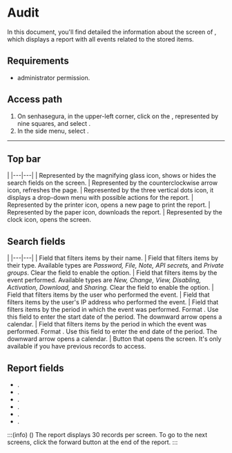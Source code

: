 # Audit 

In this document, you'll find detailed the information about the  screen of , which displays a report with all events related to the stored items.

## Requirements

*  administrator permission.

## Access path

1. On senhasegura, in the upper-left corner, click on the , represented by nine squares, and select .
2. In the side menu, select .

***

## Top bar

 | 
|---|---|
 | Represented by the magnifying glass icon, shows or hides the search fields on the screen.
 | Represented by the counterclockwise arrow icon, refreshes the page.
 | Represented by the three vertical dots icon, it displays a drop-down menu with possible actions for the report.
 | Represented by the printer icon, opens a new page to print the report.
 | Represented by the paper icon, downloads the report.
 | Represented by the clock icon, opens the  screen.

## Search fields

 | 
|---|---|
 | Field that filters items by their name.
 | Field that filters items by their type. Available types are *Password, File, Note, API secrets,* and *Private groups*. Clear the field to enable the  option.
 | Field that filters items by the event performed. Available types are *New, Change, View, Disabling, Activation, Download,* and *Sharing.* Clear the field to enable the  option.
 | Field that filters items by the user who performed the event.
 | Field that filters items by the user's IP address who performed the event.
 | Field that filters items by the period in which the event was performed. Format . Use this field to enter the start date of the period. The downward arrow opens a calendar.
 | Field that filters items by the period in which the event was performed. Format . Use this field to enter the end date of the period. The downward arrow opens a calendar.
 | Button that opens the  screen. It's only available if you have previous records to access.

## Report fields

* .
* .
* .
* .
* .
* .

:::(info) ()
The report displays 30 records per screen. To go to the next screens, click the forward button at the end of the report.
:::